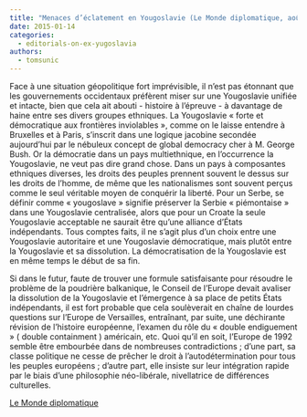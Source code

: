```yaml
---
title: "Menaces d’éclatement en Yougoslavie (Le Monde diplomatique, août 1991)"
date: 2015-01-14
categories: 
  - editorials-on-ex-yugoslavia
authors: 
  - tomsunic
---
```


Face à une situation géopolitique fort imprévisible, il n’est pas étonnant que les gouvernements occidentaux préfèrent miser sur une Yougoslavie unifiée et intacte, bien que cela ait abouti - histoire à l’épreuve - à davantage de haine entre ses divers groupes ethniques. La Yougoslavie « forte et démocratique aux frontières inviolables », comme on le laisse entendre à Bruxelles et à Paris, s’inscrit dans une logique jacobine secondée aujourd’hui par le nébuleux concept de global democracy cher à M. George Bush. Or la démocratie dans un pays multiethnique, en l’occurrence la Yougoslavie, ne veut pas dire grand chose. Dans un pays à composantes ethniques diverses, les droits des peuples prennent souvent le dessus sur les droits de l’homme, de même que les nationalismes sont souvent perçus comme le seul véritable moyen de conquérir la liberté. Pour un Serbe, se définir comme « yougoslave » signifie préserver la Serbie « piémontaise » dans une Yougoslavie centralisée, alors que pour un Croate la seule Yougoslavie acceptable ne saurait être qu’une alliance d’États indépendants. Tous comptes faits, il ne s’agit plus d’un choix entre une Yougoslavie autoritaire et une Yougoslavie démocratique, mais plutôt entre la Yougoslavie et sa dissolution. La démocratisation de la Yougoslavie est en même temps le début de sa fin.

Si dans le futur, faute de trouver une formule satisfaisante pour résoudre le problème de la poudrière balkanique, le Conseil de l’Europe devait avaliser la dissolution de la Yougoslavie et l’émergence à sa place de petits États indépendants, il est fort probable que cela soulèverait en chaîne de lourdes questions sur l’Europe de Versailles, entraînant, par suite, une déchirante révision de l’histoire européenne, l’examen du rôle du « double endiguement » ( double containment ) américain, etc. Quoi qu’il en soit, l’Europe de 1992 semble être embourbée dans de nombreuses contradictions ; d’une part, sa classe politique ne cesse de prêcher le droit à l’autodétermination pour tous les peuples européens ; d’autre part, elle insiste sur leur intégration rapide par le biais d’une philosophie néo-libérale, nivellatrice de différences culturelles.

[Le Monde diplomatique](http://www.monde-diplomatique.fr/1991/08/A/43720)
